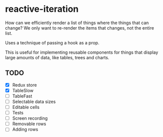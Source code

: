 # reactive-iteration

How can we efficiently render a list of things where the things that can change? We only want to re-render the items that changes, not the entire list. 

Uses a technique of passing a hook as a prop.

This is useful for implementing reusable components for things that display large amounts of data, like tables, trees and charts.

## TODO

- [x] Redux store
- [x] TableSlow
- [ ] TableFast
- [ ] Selectable data sizes
- [ ] Editable cells
- [ ] Tests
- [ ] Screen recording
- [ ] Removable rows
- [ ] Adding rows
